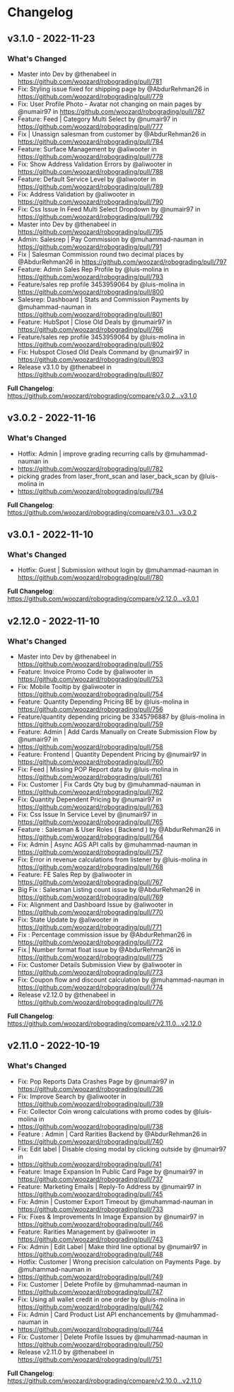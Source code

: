 # Changelog

## v3.1.0 - 2022-11-23

### What's Changed

-   Master into Dev by @thenabeel in https://github.com/woozard/robograding/pull/781
-   Fix: Styling issue fixed for shipping page by @AbdurRehman26 in https://github.com/woozard/robograding/pull/779
-   Fix: User Profile Photo - Avatar not changing on main pages by @numair97 in
    https://github.com/woozard/robograding/pull/787
-   Feature: Feed | Category Multi Select by @numair97 in https://github.com/woozard/robograding/pull/777
-   Fix | Unassign salesman from customer by @AbdurRehman26 in https://github.com/woozard/robograding/pull/784
-   Feature: Surface Management by @aliwooter in https://github.com/woozard/robograding/pull/778
-   Fix: Show Address Validation Errors by @aliwooter in https://github.com/woozard/robograding/pull/788
-   Feature: Default Service Level by @aliwooter in https://github.com/woozard/robograding/pull/789
-   Fix: Address Validation by @aliwooter in https://github.com/woozard/robograding/pull/790
-   Fix: Css Issue In Feed Multi Select Dropdown by @numair97 in https://github.com/woozard/robograding/pull/792
-   Master into Dev by @thenabeel in https://github.com/woozard/robograding/pull/795
-   Admin: Salesrep | Pay Commission by @muhammad-nauman in https://github.com/woozard/robograding/pull/791
-   Fix | Salesman Commission round two decimal places by @AbdurRehman26 in
    https://github.com/woozard/robograding/pull/797
-   Feature: Admin Sales Rep Profile by @luis-molina in https://github.com/woozard/robograding/pull/793
-   Feature/sales rep profile 3453959064 by @luis-molina in https://github.com/woozard/robograding/pull/800
-   Salesrep: Dashboard | Stats and Commission Payments by @muhammad-nauman in
    https://github.com/woozard/robograding/pull/801
-   Feature: HubSpot | Close Old Deals by @numair97 in https://github.com/woozard/robograding/pull/766
-   Feature/sales rep profile 3453959064 by @luis-molina in https://github.com/woozard/robograding/pull/802
-   Fix: Hubspot Closed Old Deals Command by @numair97 in https://github.com/woozard/robograding/pull/803
-   Release v3.1.0 by @thenabeel in https://github.com/woozard/robograding/pull/807

**Full Changelog**: https://github.com/woozard/robograding/compare/v3.0.2...v3.1.0

## v3.0.2 - 2022-11-16

### What's Changed

-   Hotfix: Admin | improve grading recurring calls by @muhammad-nauman in
-   https://github.com/woozard/robograding/pull/782
-   picking grades from laser_front_scan and laser_back_scan by @luis-molina in
-   https://github.com/woozard/robograding/pull/794

**Full Changelog**: https://github.com/woozard/robograding/compare/v3.0.1...v3.0.2

## v3.0.1 - 2022-11-10

### What's Changed

-   Hotfix: Guest | Submission without login by @muhammad-nauman in https://github.com/woozard/robograding/pull/780

**Full Changelog**: https://github.com/woozard/robograding/compare/v2.12.0...v3.0.1

## v2.12.0 - 2022-11-10

### What's Changed

-   Master into Dev by @thenabeel in https://github.com/woozard/robograding/pull/755
-   Feature: Invoice Promo Code by @aliwooter in https://github.com/woozard/robograding/pull/753
-   Fix: Mobile Tooltip by @aliwooter in https://github.com/woozard/robograding/pull/754
-   Feature: Quantity Depending Pricing BE by @luis-molina in https://github.com/woozard/robograding/pull/756
-   Feature/quantity depending pricing be 3345796887 by @luis-molina in https://github.com/woozard/robograding/pull/759
-   Feature: Admin | Add Cards Manually on Create Submission Flow by @numair97 in
-   https://github.com/woozard/robograding/pull/758
-   Feature: Frontend | Quantity Dependent Pricing by @numair97 in https://github.com/woozard/robograding/pull/760
-   Fix: Feed | Missing POP Report data by @luis-molina in https://github.com/woozard/robograding/pull/761
-   Fix: Customer | Fix Cards Qty bug by @muhammad-nauman in https://github.com/woozard/robograding/pull/762
-   Fix: Quantity Dependent Pricing by @numair97 in https://github.com/woozard/robograding/pull/763
-   Fix: Css Issue In Service Level by @numair97 in https://github.com/woozard/robograding/pull/765
-   Feature : Salesman & User Roles ( Backend ) by @AbdurRehman26 in https://github.com/woozard/robograding/pull/764
-   Fix: Admin | Async AGS API calls by @muhammad-nauman in https://github.com/woozard/robograding/pull/757
-   Fix: Error in revenue calculations from listener by @luis-molina in https://github.com/woozard/robograding/pull/768
-   Feature: FE Sales Rep by @aliwooter in https://github.com/woozard/robograding/pull/767
-   Big Fix : Salesman Listing count issue by @AbdurRehman26 in https://github.com/woozard/robograding/pull/769
-   Fix: Alignment and Dashboard Issue by @aliwooter in https://github.com/woozard/robograding/pull/770
-   Fix: State Update by @aliwooter in https://github.com/woozard/robograding/pull/771
-   Fix : Percentage commission issue by @AbdurRehman26 in https://github.com/woozard/robograding/pull/772
-   Fix | Number format float issue by @AbdurRehman26 in https://github.com/woozard/robograding/pull/775
-   Fix: Customer Details Submission View by @aliwooter in https://github.com/woozard/robograding/pull/773
-   Fix: Coupon flow and discount calculation by @muhammad-nauman in https://github.com/woozard/robograding/pull/774
-   Release v2.12.0 by @thenabeel in https://github.com/woozard/robograding/pull/776

**Full Changelog**: https://github.com/woozard/robograding/compare/v2.11.0...v2.12.0

## v2.11.0 - 2022-10-19

### What's Changed

-   Fix: Pop Reports Data Crashes Page by @numair97 in https://github.com/woozard/robograding/pull/736
-   Fix: Improve Search by @aliwooter in https://github.com/woozard/robograding/pull/739
-   Fix: Collector Coin wrong calculations with promo codes by @luis-molina in
-   https://github.com/woozard/robograding/pull/738
-   Feature : Admin | Card Rarities Backend by @AbdurRehman26 in https://github.com/woozard/robograding/pull/740
-   Fix: Edit label | Disable closing modal by clicking outside by @numair97 in
-   https://github.com/woozard/robograding/pull/741
-   Feature: Image Expansion In Public Card Page by @numair97 in https://github.com/woozard/robograding/pull/737
-   Feature: Marketing Emails | Reply-To Address by @numair97 in https://github.com/woozard/robograding/pull/745
-   Fix: Admin | Customer Export Timeout by @muhammad-nauman in https://github.com/woozard/robograding/pull/733
-   Fix: Fixes & Improvements In Image Expansion by @numair97 in https://github.com/woozard/robograding/pull/746
-   Feature: Rarities Management by @aliwooter in https://github.com/woozard/robograding/pull/743
-   Fix: Admin | Edit Label | Make third line optional by @numair97 in https://github.com/woozard/robograding/pull/748
-   Hotfix: Customer | Wrong precision calculation on Payments Page. by @muhammad-nauman in
-   https://github.com/woozard/robograding/pull/749
-   Fix: Customer | Delete Profile by @muhammad-nauman in https://github.com/woozard/robograding/pull/747
-   Fix: Using all wallet credit in one order by @luis-molina in https://github.com/woozard/robograding/pull/742
-   Fix: Admin | Card Product List API enchancements by @muhammad-nauman in
-   https://github.com/woozard/robograding/pull/744
-   Fix: Customer | Delete Profile Issues by @muhammad-nauman in https://github.com/woozard/robograding/pull/750
-   Release v2.11.0 by @thenabeel in https://github.com/woozard/robograding/pull/751

**Full Changelog**: https://github.com/woozard/robograding/compare/v2.10.0...v2.11.0
